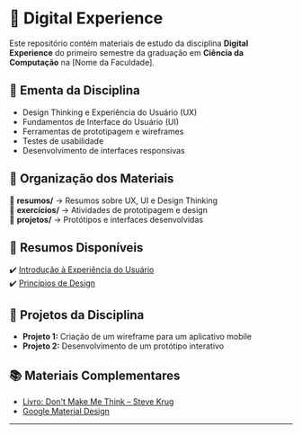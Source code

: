 # 🎨 Digital Experience

Este repositório contém materiais de estudo da disciplina **Digital Experience** do primeiro semestre da graduação em **Ciência da Computação** na [Nome da Faculdade].

## 📌 Ementa da Disciplina
- Design Thinking e Experiência do Usuário (UX)
- Fundamentos de Interface do Usuário (UI)
- Ferramentas de prototipagem e wireframes
- Testes de usabilidade
- Desenvolvimento de interfaces responsivas

## 📁 Organização dos Materiais
📂 **resumos/** → Resumos sobre UX, UI e Design Thinking  
📂 **exercícios/** → Atividades de prototipagem e design  
📂 **projetos/** → Protótipos e interfaces desenvolvidas  

## 📝 Resumos Disponíveis
✔️ [Introdução à Experiência do Usuário](resumos/ux-introducao.md)  
✔️ [Princípios de Design](resumos/principios-design.md)  

## 🚀 Projetos da Disciplina
- **Projeto 1:** Criação de um wireframe para um aplicativo mobile  
- **Projeto 2:** Desenvolvimento de um protótipo interativo  

## 📚 Materiais Complementares
- [Livro: Don't Make Me Think – Steve Krug](https://www.amazon.com.br/Dont-Make-Think-Usability-Intuition/dp/0321965515)
- [Google Material Design](https://material.io/)  

---
